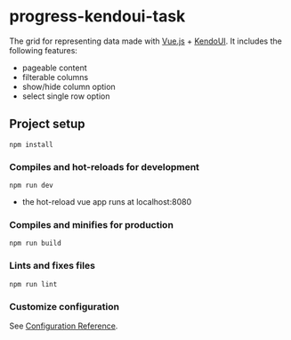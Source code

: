 # progress-kendoui-task

The grid for representing data made with [Vue.js](https://github.com/vuejs/vue) + [KendoUI](https://github.com/telerik/kendo-ui-core). It includes the following features:
+ pageable content
+ filterable columns
+ show/hide column option
+ select single row option

## Project setup
```
npm install
```

### Compiles and hot-reloads for development
```
npm run dev
```

- the hot-reload vue app runs at localhost:8080

### Compiles and minifies for production
```
npm run build
```

### Lints and fixes files
```
npm run lint
```

### Customize configuration
See [Configuration Reference](https://cli.vuejs.org/config/).
